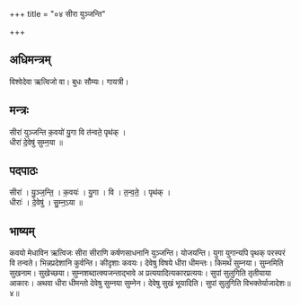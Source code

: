 +++
title = "०४ सीरा युञ्जन्ति"

+++
## अधिमन्त्रम्
विश्वेदेवा ऋत्विजो वा। बुधः सौम्यः। गायत्री।

## मन्त्रः
सीरा॑ युञ्जन्ति क॒वयो॑ यु॒गा वि त॑न्वते॒ पृथ॑क् ।  
धीरा॑ दे॒वेषु॑ सुम्न॒या ॥

## पदपाठः
सीरा॑ । यु॒ञ्ज॒न्ति॒ । क॒वयः॑ । यु॒गा । वि । त॒न्व॒ते॒ । पृथ॑क् ।  
धीराः॑ । दे॒वेषु॑ । सु॒म्न॒ऽया ॥

## भाष्यम्
कवयो मेधाविन ऋत्विजः सीरा सीराणि कर्षणसाधनानि युञ्जन्ति। योजयन्ति। युगा युगान्यपि पृथक् परस्परं वि तन्वते। भिन्नप्रदेशानि कुर्वन्ति। कीदृशाः कवयः। देवेषु विषये धीरा धीमन्तः। किमर्थं सुम्नया। सुम्नमिति सुखनाम। सुखेच्छया। सुम्नशब्दात्क्यजन्ताद्भावे अ प्रत्ययादित्यकारप्रत्ययः। सुपां सुलुगिति तृतीयाया आकारः। अथवा धीरा धीमन्तो देवेषु सुम्नया सुम्नेन। देवेषु सुखं भूयादिति। सुपां सुलुगिति विभक्तेर्याजादेशः॥४॥